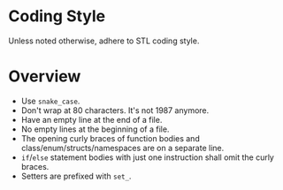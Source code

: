 # Coding Style
Unless noted otherwise, adhere to STL coding style.

# Overview
- Use `snake_case`.
- Don't wrap at 80 characters. It's not 1987 anymore.
- Have an empty line at the end of a file.
- No empty lines at the beginning of a file.
- The opening curly braces of function bodies and class/enum/structs/namespaces are on a separate line.
- `if`/`else` statement bodies with just one instruction shall omit the curly braces.
- Setters are prefixed with `set_`.
